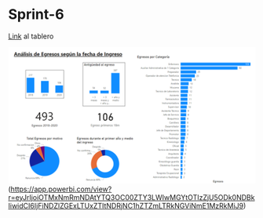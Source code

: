 # Sprint-6

[Link](https://app.powerbi.com/view?r=eyJrIjoiOTMxNmRmNDAtYTQ3OC00ZTY3LWIwMGYtOTIzZjU5ODk0NDBkIiwidCI6IjFiNDZlZGExLTUxZTItNDRjNC1hZTZmLTRkNGViNmE1MzRkMiJ9) al tablero

![](./images/tablero.png)(https://app.powerbi.com/view?r=eyJrIjoiOTMxNmRmNDAtYTQ3OC00ZTY3LWIwMGYtOTIzZjU5ODk0NDBkIiwidCI6IjFiNDZlZGExLTUxZTItNDRjNC1hZTZmLTRkNGViNmE1MzRkMiJ9)

